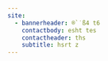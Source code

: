 ```yaml
---
site:
  - bannerheader: ®`˙ß4 t6
    contactbody: esht tes
    contactheader: ths
    subtitle: hsrt z
---
```



